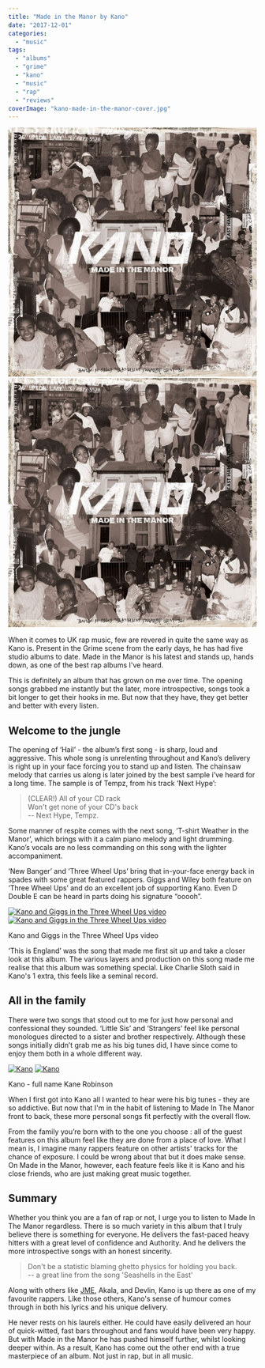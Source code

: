 ```yaml
---
title: "Made in the Manor by Kano"
date: "2017-12-01"
categories: 
  - "music"
tags: 
  - "albums"
  - "grime"
  - "kano"
  - "music"
  - "rap"
  - "reviews"
coverImage: "kano-made-in-the-manor-cover.jpg"
---
```


[![](images/kano-made-in-the-manor-cover.jpg)](images/kano-made-in-the-manor-cover.jpg)
[![](images/kano-made-in-the-manor-cover.jpg)](images/kano-made-in-the-manor-cover.jpg)

When it comes to UK rap music, few are revered in quite the same way as Kano is. Present in the Grime scene from the early days, he has had five studio albums to date. Made in the Manor is his latest and stands up, hands down, as one of the best rap albums I've heard.

This is definitely an album that has grown on me over time. The opening songs grabbed me instantly but the later, more introspective, songs took a bit longer to get their hooks in me. But now that they have, they get better and better with every listen.

## Welcome to the jungle

The opening of ‘Hail’ - the album’s first song - is sharp, loud and aggressive. This whole song is unrelenting throughout and Kano’s delivery is right up in your face forcing you to stand up and listen. The chainsaw melody that carries us along is later joined by the best sample i’ve heard for a long time. The sample is of Tempz, from his track ‘Next Hype’:

> (CLEAR!) All of your CD rack  
> Won't get none of your CD's back  
> \-- Next Hype, Tempz.

Some manner of respite comes with the next song, ‘T-shirt Weather in the Manor’, which brings with it a calm piano melody and light drumming. Kano’s vocals are no less commanding on this song with the lighter accompaniment.

‘New Banger’ and ‘Three Wheel Ups’ bring that in-your-face energy back in spades with some great featured rappers. Giggs and Wiley both feature on ‘Three Wheel Ups’ and do an excellent job of supporting Kano. Even D Double E can be heard in parts doing his signature “ooooh”.

[![Kano and Giggs in the Three Wheel Ups video](images/Kano-and-Giggs-in-the-Three-Wheel-Ups-video.jpg)](images/Kano-and-Giggs-in-the-Three-Wheel-Ups-video.jpg)
[![Kano and Giggs in the Three Wheel Ups video](images/Kano-and-Giggs-in-the-Three-Wheel-Ups-video.jpg)](images/Kano-and-Giggs-in-the-Three-Wheel-Ups-video.jpg)

Kano and Giggs in the Three Wheel Ups video

‘This is England’ was the song that made me first sit up and take a closer look at this album. The various layers and production on this song made me realise that this album was something special. Like Charlie Sloth said in Kano's 1 extra, this feels like a seminal record.

## All in the family

There were two songs that stood out to me for just how personal and confessional they sounded. ‘Little Sis’ and ‘Strangers’ feel like personal monologues directed to a sister and brother respectively. Although these songs initially didn’t grab me as his big tunes did, I have since come to enjoy them both in a whole different way.

[![Kano](images/Kano.jpg)](images/Kano.jpg)
[![Kano](images/Kano.jpg)](images/Kano.jpg)

Kano - full name Kane Robinson

When I first got into Kano all I wanted to hear were his big tunes - they are so addictive. But now that I'm in the habit of listening to Made In The Manor front to back, these more personal songs fit perfectly with the overall flow.

From the family you’re born with to the one you choose : all of the guest features on this album feel like they are done from a place of love. What I mean is, I imagine many rappers feature on other artists' tracks for the chance of exposure. I could be wrong about that but it does make sense. On Made in the Manor, however, each feature feels like it is Kano and his close friends, who are just making great music together.

## Summary

Whether you think you are a fan of rap or not, I urge you to listen to Made In The Manor regardless. There is so much variety in this album that I truly believe there is something for everyone. He delivers the fast-paced heavy hitters with a great level of confidence and Authority. And he delivers the more introspective songs with an honest sincerity.

> Don't be a statistic blaming ghetto physics for holding you back.  
> \-- a great line from the song 'Seashells in the East'

Along with others like [JME](https://davidpeach.co.uk/2016/10/integrity-by-jme/), Akala, and Devlin, Kano is up there as one of my favourite rappers. Like those others, Kano's sense of humour comes through in both his lyrics and his unique delivery.

He never rests on his laurels either. He could have easily delivered an hour of quick-witted, fast bars throughout and fans would have been very happy. But with Made in the Manor he has pushed himself further, whilst looking deeper within. As a result, Kano has come out the other end with a true masterpiece of an album. Not just in rap, but in all music.
